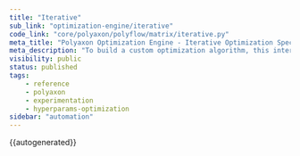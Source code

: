 ```yaml
---
title: "Iterative"
sub_link: "optimization-engine/iterative"
code_link: "core/polyaxon/polyflow/matrix/iterative.py"
meta_title: "Polyaxon Optimization Engine - Iterative Optimization Specification - Polyaxon References"
meta_description: "To build a custom optimization algorithm, this interface let's you create an iterative process for creating suggestions and training your model based on those suggestions."
visibility: public
status: published
tags:
    - reference
    - polyaxon
    - experimentation
    - hyperparams-optimization
sidebar: "automation"
---
```


{{autogenerated}}
